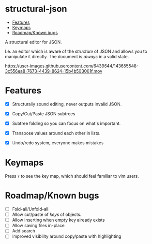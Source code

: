 # structural-json

<!-- toc GFM -->

* [Features](#features)
* [Keymaps](#keymaps)
* [Roadmap/Known bugs](#roadmapknown-bugs)

<!-- tocstop -->

A structural editor for JSON.

I.e. an editor which is aware of the *structure* of JSON and allows you to manipulate it directly.
The document is _always_ in a valid state.

https://user-images.githubusercontent.com/6439644/143655548-3c556ea8-7673-4439-8624-15b4b503001f.mov


# Features

* [x] Structurally sound editing, never outputs invalid JSON.
* [x] Copy/Cut/Paste JSON subtrees
* [x] Subtree folding so you can focus on what's important.
* [x] Transpose values around each other in lists.
* [x] Undo/redo system, everyone makes mistakes


# Keymaps

Press `?` to see the key map, which should feel familiar to vim users.

# Roadmap/Known bugs

- [ ] Fold-all/Unfold-all
- [ ] Allow cut/paste of _keys_ of objects.
- [ ] Allow inserting when empty key already exists
- [ ] Allow saving files in-place
- [ ] Add search
- [ ] Improved visibility around copy/paste with highlighting

